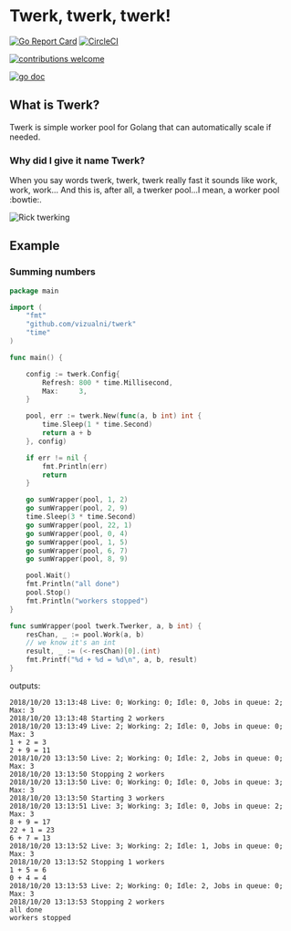 
# Twerk, twerk, twerk!


[![Go Report Card](https://goreportcard.com/badge/github.com/Vizualni/twerk)](https://goreportcard.com/report/github.com/Vizualni/twerk)
[![CircleCI](https://circleci.com/gh/Vizualni/twerk/tree/master.svg?style=shield)](https://circleci.com/gh/Vizualni/twerk/tree/master)


[![contributions welcome](https://img.shields.io/badge/contributions-welcome-brightgreen.svg?style=flat)](https://github.com/Vizualni/twerk/issues)

[![go doc](https://godoc.org/github.com/vizualni/twerk?status.svg)](https://godoc.org/github.com/vizualni/twerk)



## What is Twerk?

Twerk is simple worker pool for Golang that can automatically scale if needed.

### Why did I give it name Twerk?

When you say words twerk, twerk, twerk really fast it sounds like work, work, work...
And this is, after all, a twerker pool...I mean, a worker pool :bowtie:.

![Rick twerking](https://media.giphy.com/media/9homx4dDO6qu4/giphy.gif)


## Example

### Summing numbers


```go
package main

import (
	"fmt"
	"github.com/vizualni/twerk"
	"time"
)

func main() {

	config := twerk.Config{
		Refresh: 800 * time.Millisecond,
		Max:     3,
	}

	pool, err := twerk.New(func(a, b int) int {
		time.Sleep(1 * time.Second)
		return a + b
	}, config)

	if err != nil {
		fmt.Println(err)
		return
	}

	go sumWrapper(pool, 1, 2)
	go sumWrapper(pool, 2, 9)
	time.Sleep(3 * time.Second)
	go sumWrapper(pool, 22, 1)
	go sumWrapper(pool, 0, 4)
	go sumWrapper(pool, 1, 5)
	go sumWrapper(pool, 6, 7)
	go sumWrapper(pool, 8, 9)

	pool.Wait()
	fmt.Println("all done")
	pool.Stop()
	fmt.Println("workers stopped")
}

func sumWrapper(pool twerk.Twerker, a, b int) {
	resChan, _ := pool.Work(a, b)
	// we know it's an int
	result, _ := (<-resChan)[0].(int)
	fmt.Printf("%d + %d = %d\n", a, b, result)
}


```

outputs:

```
2018/10/20 13:13:48 Live: 0; Working: 0; Idle: 0, Jobs in queue: 2; Max: 3
2018/10/20 13:13:48 Starting 2 workers
2018/10/20 13:13:49 Live: 2; Working: 2; Idle: 0, Jobs in queue: 0; Max: 3
1 + 2 = 3
2 + 9 = 11
2018/10/20 13:13:50 Live: 2; Working: 0; Idle: 2, Jobs in queue: 0; Max: 3
2018/10/20 13:13:50 Stopping 2 workers
2018/10/20 13:13:50 Live: 0; Working: 0; Idle: 0, Jobs in queue: 3; Max: 3
2018/10/20 13:13:50 Starting 3 workers
2018/10/20 13:13:51 Live: 3; Working: 3; Idle: 0, Jobs in queue: 2; Max: 3
8 + 9 = 17
22 + 1 = 23
6 + 7 = 13
2018/10/20 13:13:52 Live: 3; Working: 2; Idle: 1, Jobs in queue: 0; Max: 3
2018/10/20 13:13:52 Stopping 1 workers
1 + 5 = 6
0 + 4 = 4
2018/10/20 13:13:53 Live: 2; Working: 0; Idle: 2, Jobs in queue: 0; Max: 3
2018/10/20 13:13:53 Stopping 2 workers
all done
workers stopped
```


